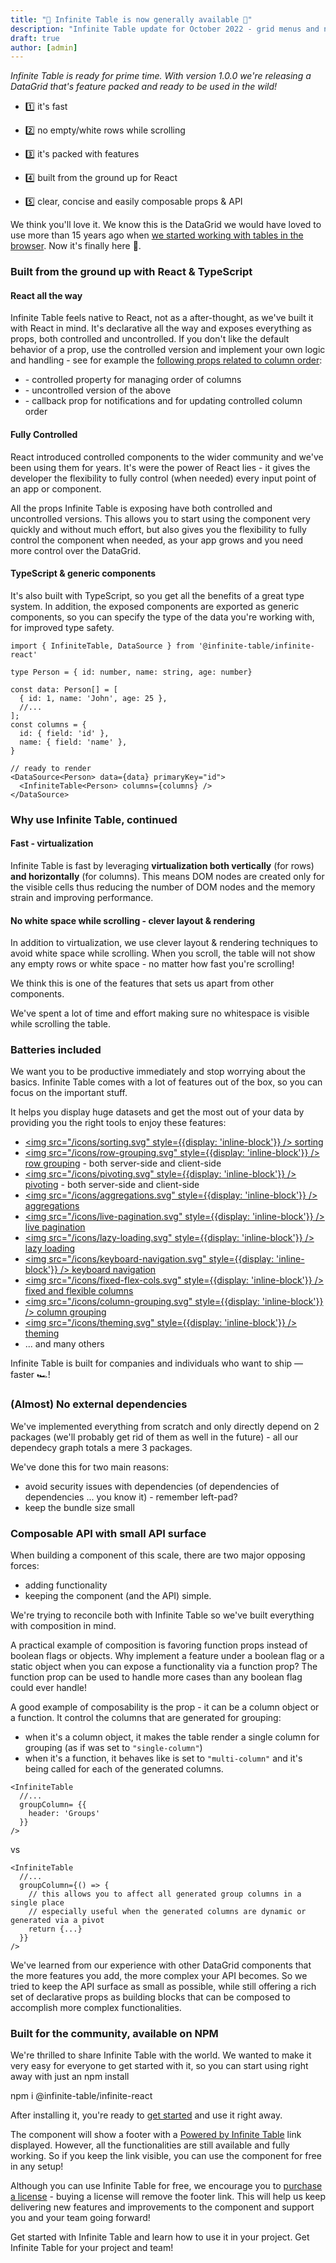 ```yaml
---
title: "📣 Infinite Table is now generally available 🎉"
description: "Infinite Table update for October 2022 - grid menus and new website"
draft: true
author: [admin]
---
```


*Infinite Table is ready for prime time. With version 1.0.0 we're releasing a DataGrid that's feature packed and ready to be used in the wild!*



<Note title="Why use Infinite Table?">

* 1️⃣ it's fast

* 2️⃣ no empty/white rows while scrolling

* 3️⃣ it's packed with features

* 4️⃣ built from the ground up for React

* 5️⃣ clear, concise and easily composable props & API

</Note>

We think you'll love it. We know this is the DataGrid we would have loved to use more than 15 years ago when [we started working with tables in the browser](/blog/2022/11/08/why-another-datagrid). Now it's finally here 🎉.

### Built from the ground up with React & TypeScript

#### React all the way

Infinite Table feels native to React, not as a after-thought, as we've built it with React in mind. It's declarative all the way and exposes everything as props, both controlled and uncontrolled. If you don't like the default behavior of a prop, use the controlled version and implement your own logic and handling - see for example the [following props related to column order](/docs/reference/infinite-table-props#search=columnorder):

* <PropLink name="columnOrder" /> - controlled property for managing order of columns
* <PropLink name="defaultColumnOrder" /> - uncontrolled version of the above
* <PropLink name="onColumnOrderChange" /> - callback prop for notifications and for updating controlled column order


#### Fully Controlled

React introduced controlled components to the wider community and we've been using them for years. It's were the power of React lies - it gives the developer the flexibility to fully control (when needed) every input point of an app or component.

All the props Infinite Table is exposing have both controlled and uncontrolled versions. This allows you to start using the component very quickly and without much effort, but also gives you the flexibility to fully control the component when needed, as your app grows and you need more control over the DataGrid.


#### TypeScript & generic components

It's also built with TypeScript, so you get all the benefits of a great type system. In addition, the exposed components are exported as generic components, so you can specify the type of the data you're working with, for improved type safety.


```tsx
import { InfiniteTable, DataSource } from '@infinite-table/infinite-react'

type Person = { id: number, name: string, age: number}

const data: Person[] = [
  { id: 1, name: 'John', age: 25 },
  //...
];
const columns = {
  id: { field: 'id' },
  name: { field: 'name' },
}

// ready to render
<DataSource<Person> data={data} primaryKey="id">
  <InfiniteTable<Person> columns={columns} />
</DataSource>
```

### Why use Infinite Table, continued

#### Fast - virtualization

Infinite Table is fast by leveraging **virtualization both vertically** (for rows) **and horizontally** (for columns). This means DOM nodes are created only for the visible cells thus reducing the number of DOM nodes and the memory strain and improving performance.

####  No white space while scrolling - clever layout & rendering

In addition to virtualization, we use clever layout & rendering techniques to avoid white space while scrolling. When you scroll, the table will not show any empty rows or white space - no matter how fast you're scrolling!

<Note>

We think this is one of the features that sets us apart from other components.

We've spent a lot of time and effort making sure no whitespace is visible while scrolling the table.

</Note>

### Batteries included

We want you to be productive immediately and stop worrying about the basics. Infinite Table comes with a lot of features out of the box, so you can focus on the important stuff.

It helps you display huge datasets and get the most out of your data by providing you the right tools to enjoy these features:

- [<img src="/icons/sorting.svg" style={{display: 'inline-block'}} /> sorting](/docs/learn/working-with-data/sorting)
- [<img src="/icons/row-grouping.svg" style={{display: 'inline-block'}} /> row grouping](/docs/learn/grouping-and-pivoting/grouping-rows) - both server-side and client-side
- [<img src="/icons/pivoting.svg" style={{display: 'inline-block'}} /> pivoting](/docs/learn/grouping-and-pivoting/pivoting/overview) - both server-side and client-side
- [<img src="/icons/aggregations.svg" style={{display: 'inline-block'}} /> aggregations](/docs/learn/grouping-and-pivoting/grouping-rows#aggregations)
- [<img src="/icons/live-pagination.svg" style={{display: 'inline-block'}} /> live pagination](/docs/learn/working-with-data/live-pagination)
- [<img src="/icons/lazy-loading.svg" style={{display: 'inline-block'}} /> lazy loading](/docs/learn/working-with-data/lazy-loading)
- [<img src="/icons/keyboard-navigation.svg" style={{display: 'inline-block'}} /> keyboard navigation](/docs/learn/keyboard-navigation/navigating-cells)
- [<img src="/icons/fixed-flex-cols.svg" style={{display: 'inline-block'}} /> fixed and flexible columns](/docs/learn/columns/fixed-and-flexible-size)
- [<img src="/icons/column-grouping.svg" style={{display: 'inline-block'}} /> column grouping](/docs/learn/column-groups)
- [<img src="/icons/theming.svg" style={{display: 'inline-block'}} /> theming](/docs/learn/theming)
- ... and many others

Infinite Table is built for companies and individuals who want to ship — faster 🏎!

### (Almost) No external dependencies

We've implemented everything from scratch and only directly depend on 2 packages (we'll probably get rid of them as well in the future) - all our dependecy graph totals a mere 3 packages.

<Note>

We've done this for two main reasons:
 - avoid security issues with dependencies (of dependencies of dependencies ... you know it) - remember left-pad?
 - keep the bundle size small

</Note>

### Composable API with small API surface

When building a component of this scale, there are two major opposing forces: 

 * adding functionality
 * keeping the component (and the API) simple.
 
We're trying to reconcile both with Infinite Table so we've built everything with composition in mind.

<Note>

A practical example of composition is favoring function props instead of boolean flags or objects. Why implement a feature under a boolean flag or a static object when you can expose a functionality via a function prop? The function prop can be used to handle more cases than any boolean flag could ever handle!

</Note>

A good example of composability is the <PropLink name="groupColumn" /> prop - it can be a column object or a function. It control the columns that are generated for grouping:

 * when it's a column object, it makes the table render a single column for grouping (as if <PropLink name="groupRenderStrategy" /> was set to `"single-column"`)
 * when it's a function, it behaves like <PropLink name="groupRenderStrategy" /> is set to `"multi-column"` and it's being called for each of the generated columns.
 

```tsx title=Group_column_as_an_object
<InfiniteTable 
  //...
  groupColumn= {{
    header: 'Groups'
  }}
/>
```
vs
```tsx title=Group_column_as_a_function
<InfiniteTable 
  //...
  groupColumn={() => {
    // this allows you to affect all generated group columns in a single place
    // especially useful when the generated columns are dynamic or generated via a pivot
    return {...}
  }}
/>
```

We've learned from our experience with other DataGrid components that the more features you add, the more complex your API becomes. So we tried to keep the API surface as small as possible, while still offering a rich set of declarative props as building blocks that can be composed to accomplish more complex functionalities.


### Built for the community, available on NPM

We're thrilled to share Infinite Table with the world. We wanted to make it very easy for everyone to get started with it, so you can start using right away with just an npm install

<TerminalBlock>
npm i @infinite-table/infinite-react
</TerminalBlock>

After installing it, you're ready to [get started](/docs/learn/getting-started) and use it right away.

The component will show a footer with a [Powered by Infinite Table](https://infinite-table.com) link displayed. However, all the functionalities are still available and fully working. So if you keep the link visible, you can use the component for free in any setup!

Although you can use Infinite Table for free, we encourage you to [purchase a license](/pricing) - buying a license will remove the footer link. This will help us keep delivering new features and improvements to the component and support you and your team going forward!


<HeroCards>
<YouWillLearnCard title="Start right now!" path="/docs/learn/getting-started">
Get started with Infinite Table and learn how to use it in your project.
</YouWillLearnCard>

<YouWillLearnCard title="Get a license" path="/pricing" buttonLabel="Buy a License">
Get Infinite Table for your project and team!
</YouWillLearnCard>
</HeroCards>

